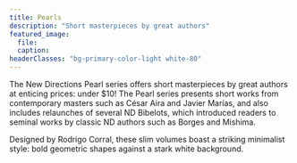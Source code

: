 ```yaml
---
title: Pearls
description: "Short masterpieces by great authors"
featured_image:
  file:
  caption:
headerClasses: "bg-primary-color-light white-80"
---
```


The New Directions Pearl series offers short masterpieces by great authors at enticing prices: under $10! The Pearl series presents short works from contemporary masters such as César Aira and Javier Marías, and also includes relaunches of several ND Bibelots, which introduced readers to seminal works by classic ND authors such as Borges and Mishima.

Designed by Rodrigo Corral, these slim volumes boast a striking minimalist style: bold geometric shapes against a stark white background.
